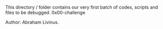 This directory / folder contains our very first batch of codes, scripts and files to be debugged.
0x00-challenge

Author: Abraham Livinus.
